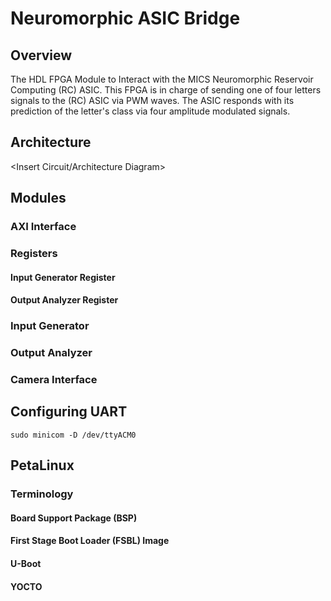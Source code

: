 # Neuromorphic ASIC Bridge

## Overview
The HDL FPGA Module to Interact with the MICS Neuromorphic Reservoir Computing (RC) ASIC. This FPGA is in charge of sending one of four letters signals to the (RC) ASIC via PWM waves. The ASIC responds with its prediction of the letter's class via four amplitude modulated signals.

## Architecture

<Insert Circuit/Architecture Diagram>

## Modules
### AXI Interface
### Registers
#### Input Generator Register
#### Output Analyzer Register
### Input Generator
### Output Analyzer
### Camera Interface


## Configuring UART
```
sudo minicom -D /dev/ttyACM0
```

## PetaLinux
### Terminology
#### Board Support Package (BSP)
#### First Stage Boot Loader (FSBL) Image
#### U-Boot
#### YOCTO